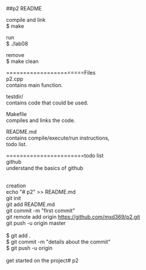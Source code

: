 ##p2 README

compile and link<br />
	$ make

run<br />
	$ ./lab08

remove<br />
	$ make clean

=======================Files<br />
p2.cpp<br />
	contains main function.<br />

testdir/<br />
	contains code that could be used.

Makefile<br />
	compiles and links the code.

README.md<br />
	contains compile/execute/run instructions,<br />
	todo list.

=======================todo list<br />
github<br />
	understand the basics of github<br />
<br />

creation<br />
echo "# p2" >> README.md<br />
git init<br />
git add README.md<br />
git commit -m "first commit"<br />
git remote add origin https://github.com/mxd369/p2.git<br />
git push -u origin master<br />
<br />
$ git add .<br />
$ git commit -m "details about the commit"<br />
$ git push -u origin<br />
<br />
get started on the project# p2<br />
